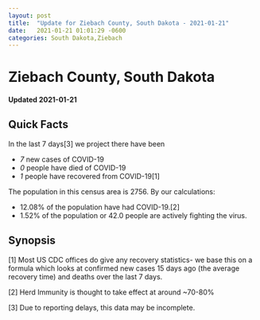 ```yaml
---
layout: post
title:  "Update for Ziebach County, South Dakota - 2021-01-21"
date:   2021-01-21 01:01:29 -0600
categories: South Dakota,Ziebach
---
```


# Ziebach County, South Dakota
#### Updated 2021-01-21

## Quick Facts

In the last 7 days[3] we project there have been
- *7* new cases of COVID-19
- *0* people have died of COVID-19
- *1* people have recovered from COVID-19[1]

The population in this census area is 2756. By our calculations:
- 12.08% of the population have had COVID-19.[2]
- 1.52% of the population or 42.0 people are actively fighting the virus.

## Synopsis




[1] Most US CDC offices do give any recovery statistics- we base this on a formula which looks at confirmed new cases
15 days ago (the average recovery time) and deaths over the last 7 days.

[2] Herd Immunity is thought to take effect at around ~70-80%

[3] Due to reporting delays, this data may be incomplete.
 
    